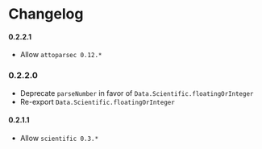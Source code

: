 # Changelog

#### 0.2.2.1

* Allow `attoparsec 0.12.*`

### 0.2.2.0

* Deprecate `parseNumber` in favor of `Data.Scientific.floatingOrInteger`
* Re-export `Data.Scientific.floatingOrInteger`

#### 0.2.1.1

* Allow `scientific 0.3.*`
